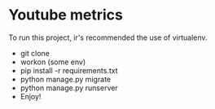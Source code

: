 Youtube metrics
===================


To run this project, ir's recommended the use of virtualenv.

 - git clone
 - workon (some env)
 - pip install -r requirements.txt
 - python manage.py migrate
 - python manage.py runserver
 - Enjoy!

